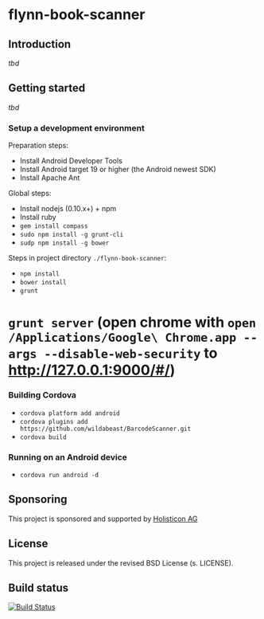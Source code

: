 flynn-book-scanner
==================

## Introduction
*tbd*

## Getting started
*tbd*

### Setup a development environment

Preparation steps:

* Install Android Developer Tools
* Install Android target 19 or higher (the Android newest SDK)
* Install Apache Ant

Global steps:

* Install nodejs (0.10.x+) + npm
* Install ruby
* `gem install compass`
* `sudo npm install -g grunt-cli`
* `sudp npm install -g bower`

Steps in project directory `./flynn-book-scanner`:

* `npm install`
* `bower install`
* `grunt`
# `grunt server` (open chrome with `open /Applications/Google\ Chrome.app --args --disable-web-security` to http://127.0.0.1:9000/#/)


### Building Cordova
* `cordova platform add android`
* `cordova plugins add https://github.com/wildabeast/BarcodeScanner.git`
* `cordova build`

### Running on an Android device

* `cordova run android -d`

## Sponsoring
This project is sponsored and supported by [Holisticon AG](http://www.holisticon.de/cms/About/Startseite)

## License
This project is released under the revised BSD License (s. LICENSE).

## Build status

[![Build Status](https://travis-ci.org/holisticon/flynn-book-scanner.png?branch=master)](https://travis-ci.org/holisticon/flynn-book-scanner)